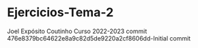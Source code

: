 # Ejercicios-Tema-2
Joel Expósito Coutinho
Curso 2022-2023
commit 476e8379bc64622e8a9c82d5de9220a2cf8606dd-Initial commit
